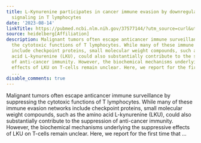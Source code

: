 ```yaml
---
title: L-Kynurenine participates in cancer immune evasion by downregulating hypoxic
  signaling in T lymphocytes
date: '2023-08-14'
linkTitle: https://pubmed.ncbi.nlm.nih.gov/37577144/?utm_source=curl&utm_medium=rss&utm_campaign=pubmed-2&utm_content=1FakS-2QOkCT8HsMOQP1bCRQ4YzyumYOmxmF0moLsQ3dFB1E9V&fc=20220326224207&ff=20230814181231&v=2.17.9.post6+86293ac
source: heidelberg[Affiliation]
description: Malignant tumors often escape anticancer immune surveillance by suppressing
  the cytotoxic functions of T lymphocytes. While many of these immune evasion networks
  include checkpoint proteins, small molecular weight compounds, such as the amino
  acid L-kynurenine (LKU), could also substantially contribute to the suppression
  of anti-cancer immunity. However, the biochemical mechanisms underlying the suppressive
  effects of LKU on T-cells remain unclear. Here, we report for the first time that
  ...
disable_comments: true
---
```

Malignant tumors often escape anticancer immune surveillance by suppressing the cytotoxic functions of T lymphocytes. While many of these immune evasion networks include checkpoint proteins, small molecular weight compounds, such as the amino acid L-kynurenine (LKU), could also substantially contribute to the suppression of anti-cancer immunity. However, the biochemical mechanisms underlying the suppressive effects of LKU on T-cells remain unclear. Here, we report for the first time that ...